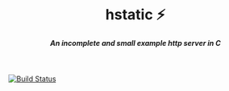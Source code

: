 <h1 align="center">hstatic ⚡️ </h1>

<h5 align="center">An incomplete and small example http server in C</h5>

<br/>

[![Build Status](https://travis-ci.org/cirocosta/hstatic.svg?branch=master)](https://travis-ci.org/cirocosta/hstatic)


